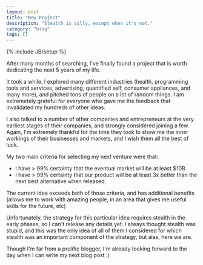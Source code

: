 ```yaml
---
layout: post
title: "New Project"
description: "Stealth is silly, except when it's not."
category: "blog"
tags: []
---
```

{% include JB/setup %}

After many months of searching, I've finally found a project that is worth dedicating the next 5 years of my life.

It took a while. I explored many different industries (health, programming tools and services, advertising, quantified self, consumer appliances, and many more), and pitched tons of people on a lot of random things. I am extremetely grateful for everyone who gave me the feedback that invalidated my hundreds of other ideas.

I also talked to a number of other companies and entrepreneurs at the very earliest stages of their companies, and strongly considered joining a few. Again, I'm extremely thankful for the time they took to show me the inner workings of their businesses and markets, and I wish them all the best of luck.

My two main criteria for selecting my next venture were that:
- I have > 99% certainty that the eventual market will be at least $10B.
- I have > 99% certainty that our product will be at least 3x better than the next best alternative when released.

The current idea exceeds both of those criteria, and has additional benefits (allows me to work with amazing people, in an area that gives me useful skills for the future, etc)

Unfortunately, the strategy for this particular idea requires stealth in the early phases, so I can't release any details yet. I always thought stealth was stupid, and this was the only idea of all of them I considered for which stealth was an important component of the strategy, but alas, here we are. 

Though I'm far from a prolific blogger, I'm already looking forward to the day when I can write my next blog post :)